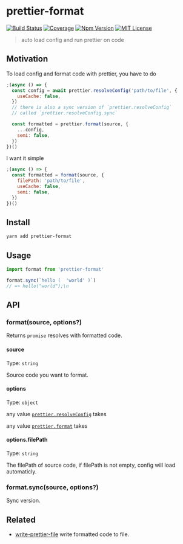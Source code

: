 # prettier-format

[![Build Status][github_actions_badge]][github_actions_link]
[![Coverage][coveralls_badge]][coveralls_link]
[![Npm Version][package_version_badge]][package_link]
[![MIT License][license_badge]][license_link]

[github_actions_badge]: https://img.shields.io/github/workflow/status/fisker/prettier-format/CI/master?style=flat-square
[github_actions_link]: https://github.com/fisker/prettier-format/actions?query=branch%3Amaster
[coveralls_badge]: https://img.shields.io/coveralls/github/fisker/prettier-format/master?style=flat-square
[coveralls_link]: https://coveralls.io/github/fisker/prettier-format?branch=master
[license_badge]: https://img.shields.io/npm/l/prettier-format.svg?style=flat-square
[license_link]: https://github.com/fisker/prettier-format/blob/master/license
[package_version_badge]: https://img.shields.io/npm/v/prettier-format.svg?style=flat-square
[package_link]: https://www.npmjs.com/package/prettier-format

> auto load config and run prettier on code

## Motivation

To load config and format code with prettier, you have to do

```js
;(async () => {
  const config = await prettier.resolveConfig('path/to/file', {
    useCache: false,
  })
  // there is also a sync version of `prettier.resolveConfig`
  // called `prettier.resolveConfig.sync`

  const formatted = prettier.format(source, {
    ...config,
    semi: false,
  })
})()
```

I want it simple

```js
;(async () => {
  const formatted = format(source, {
    filePath: 'path/to/file',
    useCache: false,
    semi: false,
  })
})()
```

## Install

```sh
yarn add prettier-format
```

## Usage

```js
import format from 'prettier-format'

format.sync(`hello (  'world' )`)
// => hello("world");\n
```

## API

### format(source, options?)

Returns `promise` resolves with formatted code.

#### source

Type: `string`

Source code you want to format.

#### options

Type: `object`

any value [`prettier.resolveConfig`](https://prettier.io/docs/en/api.html#prettierresolveconfigfilepath-options) takes

any value [`prettier.format`](https://prettier.io/docs/en/api.html#prettierformatsource-options) takes

#### options.filePath

Type: `string`

The filePath of source code, if filePath is not empty, config will load automaticly.

### format.sync(source, options?)

Sync version.

## Related

- [write-prettier-file](https://github.com/fisker/write-prettier-file) write formatted code to file.
